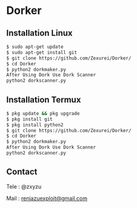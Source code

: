 # Dorker
## Installation Linux
```bash
$ sudo apt-get update
$ sudo apt-get install git
$ git clone https://github.com/Zexurei/Dorker/
$ cd Dorker
$ python2 dorkmaker.py
After Using Dork Use Dork Scanner
python2 dorkscanner.py
```
## Installation Termux
```bash
$ pkg update && pkg upgrade 
$ pkg install git 
$ pkg install python2 
$ git clone https://github.com/Zexurei/Dorker/
$ cd Dorker
$ python2 dorkmaker.py
After Using Dork Use Dork Scanner
python2 dorkscanner.py
```

<h2>Contact</h1>
Tele : @zxyzu

Mail : renjazuexploit@gmail.com
